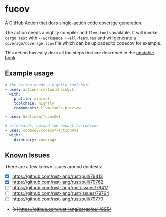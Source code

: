 # fucov

A GitHub Action that does single-action code coverage generation.

The action needs a nightly compiler and `llvm-tools` available.
It will invoke `cargo test` with `--workspace --all-features` and will generate
a `coverage/coverage.lcov` file which can be uploaded to codecov for example.

This action basically does all the steps that are described in the [unstable book].

## Example usage

```yaml
# the action needs a nightly toolchain
- uses: actions-rs/toolchain@v1
  with:
    profile: minimal
    toolchain: nightly
    components: llvm-tools-preview

- uses: Swatinem/fucov@v1

# afterwards, upload the report to codecov
- uses: codecov/codecov-action@v1
  with:
    directory: coverage
```

[unstable book]: https://doc.rust-lang.org/nightly/unstable-book/compiler-flags/source-based-code-coverage.html

## Known Issues

There are a few known issues around doctests:

- [x] https://github.com/rust-lang/rust/pull/79413
- [x] https://github.com/rust-lang/rust/pull/79762
- [ ] https://github.com/rust-lang/rust/issues/79417
- [ ] https://github.com/rust-lang/rust/issues/79764
- [ ] https://github.com/rust-lang/rust/pull/79770
- ~~[x] https://github.com/rust-lang/cargo/pull/8954~~
